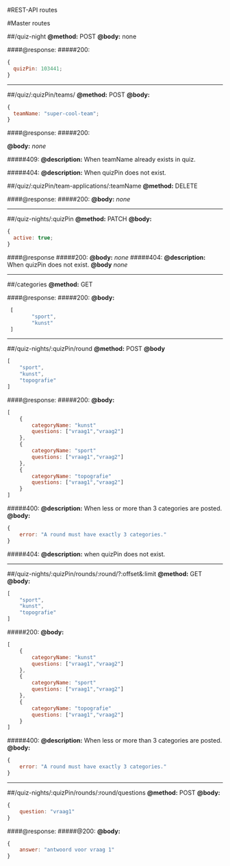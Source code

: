 #REST-API routes

#Master routes

##/quiz-night
**@method:** POST
**@body:**
none

####@response:
#####200:

```js
{
  quizPin: 103441;
}
```
___
##/quiz/:quizPin/teams/
**@method:** POST
**@body:**

```js
{
  teamName: "super-cool-team";
}
```

####@response:
#####200:

**@body:** _none_

#####409:
**@description:** When teamName already exists in quiz.

#####404:
**@description:** When quizPin does not exist.

##/quiz/:quizPin/team-applications/:teamName
**@method:** DELETE

####@response:
#####200:
**@body:** _none_
___
##/quiz-nights/:quizPin
**@method:** PATCH
**@body:**

```js
{
  active: true;
}
```

####@response
#####200:
**@body:** _none_
#####404:
**@description:** When quizPin does not exist.
**@body** _none_

___

##/categories
**@method:** GET

####@response:
#####200:
**@body:**

```js
 [
        "sport", 
        "kunst" 
 ]
```
___

##/quiz-nights/:quizPin/round
**@method:** POST
**@body**
```js
[
    "sport",
    "kunst",
    "topografie"
]
```

####@response:
#####200:
**@body:** 
```js
[
    {
        categoryName: "kunst"
        questions: ["vraag1","vraag2"]
    },
    {
        categoryName: "sport"
        questions: ["vraag1","vraag2"]
    },
    {
        categoryName: "topografie"
        questions: ["vraag1","vraag2"]
    }
]
```
#####400:
**@description:** When less or more than 3 categories are posted.
**@body:**
```js
{
    error: "A round must have exactly 3 categories."
}
```

#####404:
**@description:** when quizPin does not exist.
___

##/quiz-nights/:quizPin/rounds/:round/?:offset&:limit
**@method:** GET
**@body:** 
```js
[
    "sport",
    "kunst",
    "topografie"
]
```
#####200:
**@body:** 
```js
[
    {
        categoryName: "kunst"
        questions: ["vraag1","vraag2"]
    },
    {
        categoryName: "sport"
        questions: ["vraag1","vraag2"]
    },
    {
        categoryName: "topografie"
        questions: ["vraag1","vraag2"]
    }
]
```
#####400:
**@description:** When less or more than 3 categories are posted.
**@body:**
```js
{
    error: "A round must have exactly 3 categories."
}
```
___
##/quiz-nights/:quizPin/rounds/:round/questions
**@method:** POST
**@body:**
```js
{
    question: "vraag1"
}
```
####@response:
#####@200:
**@body:**
```js
{
    answer: "antwoord voor vraag 1"
}
```





